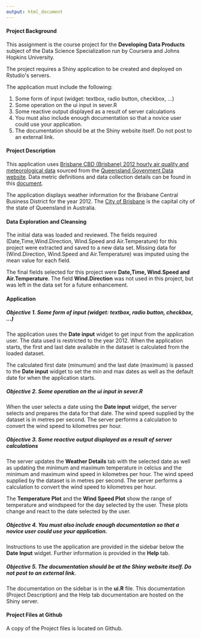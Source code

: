 ```yaml
---
output: html_document
---
```

#### **Project Background**

This assignment is the course project for the **Developing Data Products** subject of the Data Science Specialization run by Coursera and Johns Hopkins University. 

The project requires a Shiny application to be created and deployed on Rstudio's servers.

The application must include the following:

1. Some form of input (widget: textbox, radio button, checkbox, ...)
2. Some operation on the ui input in sever.R
3. Some reactive output displayed as a result of server calculations
4. You must also include enough documentation so that a novice user could use your application.
5. The documentation should be at the Shiny website itself. Do not post to an external link.

#### **Project Description**
This application uses [Brisbane CBD (Brisbane) 2012 hourly air quality and meteorological data](Brisbane_Central_Business_District_-_Air_Quality_Monitoring_-_2012.html) sourced from the [Queensland Govenment Data website](https://data.qld.gov.au/). Data metric definitions and data collection details can be found in this [document](Brisbane_Central_Business_District_-_Air_Quality_Monitoring_-_2012.html).

The application displays weather information for the Brisbane Central Business District for the year 2012. The [City of Brisbane](https://www.google.com.au/maps/place/Brisbane+QLD/@-27.4748262,153.0054462,14z/data=!4m5!3m4!1s0x6b91579aac93d233:0x402a35af3deaf40!8m2!3d-27.4710107!4d153.0234489) is the capital city of the state of Queensland in Australia.

#### **Data Exploration and Cleansing**
The initial data was loaded and reviewed. The fields required (Date,Time,Wind.Direction, Wind.Speed and Air.Temperature) for this project were extracted and saved to a new data set. Missing data for (Wind.Direction, Wind.Speed and Air.Temperature) was imputed using the mean value for each field.

The final fields selected for this project were **Date,Time, Wind.Speed and Air.Temperature**. The field **Wind.Direction** was not used in this project, but was left in the data set for a future enhancement.

#### **Application**

##### **_Objective 1. Some form of input (widget: textbox, radio button, checkbox, ...)_**
The application uses the **Date input** widget to get input from the application user. The data used is restricted to the year 2012. When the application starts, the first and last date available in the dataset is calculated from the loaded dataset. 

The calculated first date (minumum) and the last date (maximum) is passed to the **Date input** widget to set the min and max dates as well as the default date for when the application starts.

##### **_Objective 2. Some operation on the ui input in sever.R_**

When the user selects a date using the **Date input** widget, the server selects and prepares the data for that date. The wind speed supplied by the dataset is in metres per second. The server performs a calculation to convert the wind speed to kilometres per hour.  

##### **_Objective 3. Some reactive output displayed as a result of server calculations_**

The server updates the **Weather Details** tab with the selected date as well as updating the minimum and maximum temperature in celcius and the minimum and maximum wind speed in kilometres per hour.  The wind speed supplied by the dataset is in metres per second. The server performs a calculation to convert the wind speed to kilometres per hour.  

The **Temperature Plot** and the **Wind Speed Plot** show the range of temperature and windspeed for the day selected by the user. These plots change and react to the date selected by the user.

##### **_Objective 4. You must also include enough documentation so that a novice user could use your application._**

Instructions to use the application are provided in the sidebar below the **Date Input** widget. Further information is provided in the **Help** tab.

##### **_Objective 5. The documentation should be at the Shiny website itself. Do not post to an external link._**

The documentation on the sidebar is in the **ui.R** file. This documentation (Project Description) and the Help tab documentation are hosted on the Shiny server.


#### **Project Files at Github**

A copy of the Project files is located on Github.

